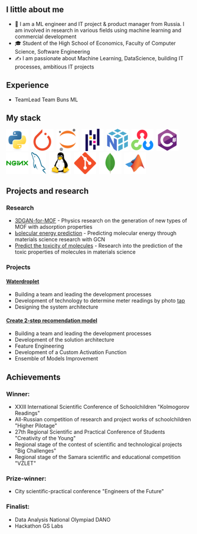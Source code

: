 ## I little about me

- 🔭 I am a ML engineer and IT project & product manager from Russia. I am involved in research in various fields using machine learning and commercial development
- 🎓 Student of the High School of Economics, Faculty of Computer Science, Software Engineering 
- ✍️ I am passionate about Machine Learning, DataScience, building IT processes, ambitious IT projects

## Experience

- TeamLead Team Buns ML

## My stack
<div>
  <img src="https://github.com/devicons/devicon/blob/master/icons/python/python-original.svg" title="python" alt="python" width="60" height="60"/>&nbsp;
  <img src="https://github.com/devicons/devicon/blob/master/icons/pytorch/pytorch-original.svg" title="pytorch" alt="pytorch" width="60" height="60"/>&nbsp
  <img src="https://github.com/devicons/devicon/blob/master/icons/jupyter/jupyter-original.svg" title="jupyter" alt="jupyter" width="60" height="60"/>&nbsp
  <img src="https://github.com/devicons/devicon/blob/master/icons/pandas/pandas-original.svg" title="pandas" alt="pandas" width="60" height="60"/>&nbsp
  <img src="https://github.com/devicons/devicon/blob/master/icons/numpy/numpy-original.svg" title="numpy" alt="numpy" width="60" height="60"/>&nbsp
  <img src="https://github.com/devicons/devicon/blob/master/icons/opencv/opencv-original.svg" title="opencv" alt="opencv" width="60" height="60"/>&nbsp
  <img src="https://github.com/devicons/devicon/blob/master/icons/csharp/csharp-original.svg" title="csharp" alt="csharp" width="60" height="60"/>&nbsp;
  <img src="https://github.com/devicons/devicon/blob/master/icons/nginx/nginx-original.svg" title="nginx" alt="nginx" width="60" height="60"/>&nbsp
  <img src="https://github.com/devicons/devicon/blob/master/icons/mysql/mysql-original.svg" title="mysql" alt="mysql" width="40" height="60"/>&nbsp
  <img src="https://github.com/devicons/devicon/blob/master/icons/linux/linux-original.svg" title="linux" alt="linux" width="60" height="60"/>&nbsp
  <img src="https://github.com/devicons/devicon/blob/master/icons/git/git-original.svg" title="git" alt="git" width="60" height="60"/>&nbsp
  <img src="https://github.com/devicons/devicon/blob/master/icons/mongodb/mongodb-original.svg" title="mongodb" alt="mongodb" width="60" height="60"/>&nbsp
  <img src="https://github.com/devicons/devicon/blob/master/icons/matlab/matlab-original.svg" title="matlab" alt="matlab" width="60" height="60"/>&nbsp
</div>

## Projects and research

### Research
 - [3DGAN-for-MOF](https://github.com/Gruz2520/3DGAN-for-MOF) - Physics research on the generation of new types of MOF with adsorption properties
 - [Ьolecular energy prediction](https://github.com/Gruz2520/predict_energy_of_mols) - Predicting molecular energy through materials science research with GCN
 - [Predict the toxicity of molecules](https://github.com/Gruz2520/predict_toxic_mol) - Research into the prediction of the toxic properties of molecules in materials science
### Projects 
#### [Waterdroplet](https://github.com/Gruz2520/waterdroplet)
- Building a team and leading the development processes
- Development of technology to determine meter readings by photo [tap](https://github.com/Gruz2520/waterdroplet/tree/main/api_ml)
- Designing the system architecture
#### [Create 2-step recomendation model](https://github.com/Gruz2520/rec_system_2stepCatboost)
- Building a team and leading the development processes
- Development of the solution architecture
- Feature Engineering
- Development of a Custom Activation Function
- Ensemble of Models Improvement


## Achievements
### Winner:
 - XXIII International Scientific Conference of Schoolchildren "Kolmogorov Readings"
 - All-Russian competition of research and project works of schoolchildren "Higher Pilotage"
 - 27th Regional Scientific and Practical Conference of Students "Creativity of the Young"
 - Regional stage of the contest of scientific and technological projects "Big Challenges"
 - Regional stage of the Samara scientific and educational competition "VZLET"
### Prize-winner:
 - City scientific-practical conference "Engineers of the Future" 
### Finalist:
 - Data Analysis National Olympiad DANO
 - Hackathon GS Labs


<!--
**Gruz2520/Gruz2520** is a ✨ _special_ ✨ repository because its `README.md` (this file) appears on your GitHub profile.

Here are some ideas to get you started:

- 🔭 I’m currently working on ...
- 🌱 I’m currently learning ...
- 👯 I’m looking to collaborate on ...
- 🤔 I’m looking for help with ...
- 💬 Ask me about ...
- 📫 How to reach me: ...
- 😄 Pronouns: ...
- ⚡ Fun fact: ...
-->
